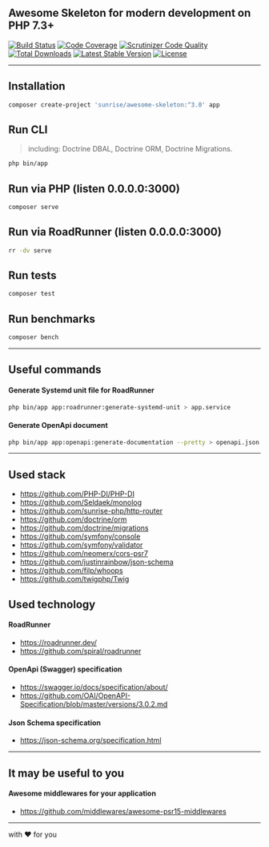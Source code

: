 ## Awesome Skeleton for modern development on PHP 7.3+

[![Build Status](https://scrutinizer-ci.com/g/sunrise-php/awesome-skeleton/badges/build.png?b=master)](https://scrutinizer-ci.com/g/sunrise-php/awesome-skeleton/build-status/master)
[![Code Coverage](https://scrutinizer-ci.com/g/sunrise-php/awesome-skeleton/badges/coverage.png?b=master)](https://scrutinizer-ci.com/g/sunrise-php/awesome-skeleton/?branch=master)
[![Scrutinizer Code Quality](https://scrutinizer-ci.com/g/sunrise-php/awesome-skeleton/badges/quality-score.png?b=master)](https://scrutinizer-ci.com/g/sunrise-php/awesome-skeleton/?branch=master)
[![Total Downloads](https://poser.pugx.org/sunrise/awesome-skeleton/downloads?format=flat)](https://packagist.org/packages/sunrise/awesome-skeleton)
[![Latest Stable Version](https://poser.pugx.org/sunrise/awesome-skeleton/v/stable?format=flat)](https://packagist.org/packages/sunrise/awesome-skeleton)
[![License](https://poser.pugx.org/sunrise/awesome-skeleton/license?format=flat)](https://packagist.org/packages/sunrise/awesome-skeleton)

---

## Installation

```bash
composer create-project 'sunrise/awesome-skeleton:^3.0' app
```

## Run CLI

> including: Doctrine DBAL, Doctrine ORM, Doctrine Migrations.

```bash
php bin/app
```

## Run via PHP (listen 0.0.0.0:3000)

```bash
composer serve
```

## Run via RoadRunner (listen 0.0.0.0:3000)

```bash
rr -dv serve
```

## Run tests

```bash
composer test
```

## Run benchmarks

```bash
composer bench
```

---

## Useful commands

#### Generate Systemd unit file for RoadRunner 

```bash
php bin/app app:roadrunner:generate-systemd-unit > app.service
```

#### Generate OpenApi document

```bash
php bin/app app:openapi:generate-documentation --pretty > openapi.json
```

---

## Used stack

* https://github.com/PHP-DI/PHP-DI
* https://github.com/Seldaek/monolog
* https://github.com/sunrise-php/http-router
* https://github.com/doctrine/orm
* https://github.com/doctrine/migrations
* https://github.com/symfony/console
* https://github.com/symfony/validator
* https://github.com/neomerx/cors-psr7
* https://github.com/justinrainbow/json-schema
* https://github.com/filp/whoops
* https://github.com/twigphp/Twig

## Used technology

#### RoadRunner

* https://roadrunner.dev/
* https://github.com/spiral/roadrunner

#### OpenApi (Swagger) specification

* https://swagger.io/docs/specification/about/
* https://github.com/OAI/OpenAPI-Specification/blob/master/versions/3.0.2.md

#### Json Schema specification

* https://json-schema.org/specification.html

---

## It may be useful to you

#### Awesome middlewares for your application

* https://github.com/middlewares/awesome-psr15-middlewares

---

with :heart: for you
